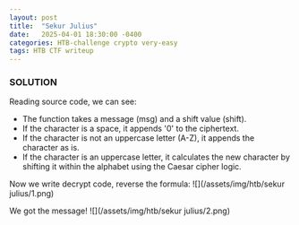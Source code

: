 ```yaml
---
layout: post
title:  "Sekur Julius"
date:   2025-04-01 18:30:00 -0400
categories: HTB-challenge crypto very-easy
tags: HTB CTF writeup
---
```


### SOLUTION
Reading source code, we can see:
- The function takes a message (msg) and a shift value (shift).
- If the character is a space, it appends '0' to the ciphertext.
- If the character is not an uppercase letter (A-Z), it appends the character as is.
- If the character is an uppercase letter, it calculates the new character by shifting it within the alphabet using the Caesar cipher logic.

Now we write decrypt code, reverse the formula:
![](/assets/img/htb/sekur julius/1.png)

We got the message!
![](/assets/img/htb/sekur julius/2.png)
